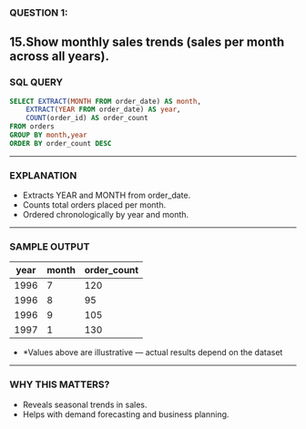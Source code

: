 ### QUESTION 1:
15.Show monthly sales trends (sales per month across all years).
---

### SQL QUERY
```sql
SELECT EXTRACT(MONTH FROM order_date) AS month,
    EXTRACT(YEAR FROM order_date) AS year,
    COUNT(order_id) AS order_count
FROM orders
GROUP BY month,year
ORDER BY order_count DESC
```
---

### EXPLANATION
- Extracts YEAR and MONTH from order_date.
- Counts total orders placed per month.
- Ordered chronologically by year and month.
---

### SAMPLE OUTPUT
| year | month | order_count |
| ---- | ----- | ----------- |
| 1996 | 7     | 120         |
| 1996 | 8     | 95          |
| 1996 | 9     | 105         |
| 1997 | 1     | 130         |

- *Values above are illustrative — actual results depend on the dataset
---
### WHY THIS MATTERS?
- Reveals seasonal trends in sales.
- Helps with demand forecasting and business planning.